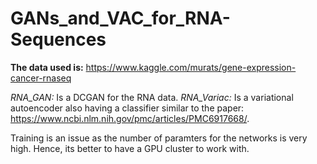 # GANs_and_VAC_for_RNA-Sequences

__The data used is:__ https://www.kaggle.com/murats/gene-expression-cancer-rnaseq

_RNA_GAN:_ Is a DCGAN for the RNA data.
_RNA_Variac:_ Is a variational autoencoder also having a classifier similar to the paper: https://www.ncbi.nlm.nih.gov/pmc/articles/PMC6917668/. 

Training is an issue as the number of paramters for the networks is very high. Hence, its better to have a GPU cluster to work with.
